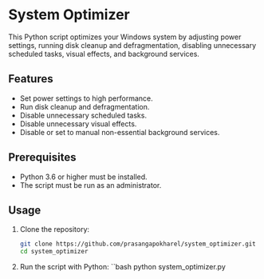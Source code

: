 # System Optimizer

This Python script optimizes your Windows system by adjusting power settings, running disk cleanup and defragmentation, disabling unnecessary scheduled tasks, visual effects, and background services.

## Features

- Set power settings to high performance.
- Run disk cleanup and defragmentation.
- Disable unnecessary scheduled tasks.
- Disable unnecessary visual effects.
- Disable or set to manual non-essential background services.

## Prerequisites

- Python 3.6 or higher must be installed.
- The script must be run as an administrator.

## Usage

1. Clone the repository:
   ```bash
   git clone https://github.com/prasangapokharel/system_optimizer.git
   cd system_optimizer

2. Run the script with Python:
``bash
python system_optimizer.py
